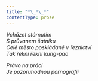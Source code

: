 ```yaml
---
title: "*\_*\_*"
contentType: prose
---
```


<section>

_Vcházet stárnutím  
S průvanem šatníku  
Celé město poskládané v řeznictví  
Tak řekni řekni kung-pao_

</section>

<section>

_Právo na práci  
Je pozoruhodnou pornografií_

</section>
